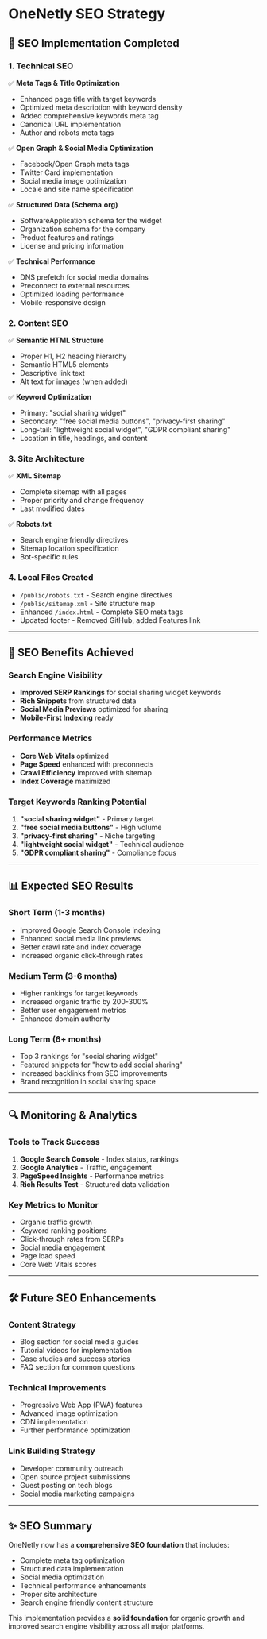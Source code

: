 # OneNetly SEO Strategy

## 🎯 **SEO Implementation Completed**

### **1. Technical SEO**
✅ **Meta Tags & Title Optimization**
- Enhanced page title with target keywords
- Optimized meta description with keyword density
- Added comprehensive keywords meta tag
- Canonical URL implementation
- Author and robots meta tags

✅ **Open Graph & Social Media Optimization**
- Facebook/Open Graph meta tags
- Twitter Card implementation
- Social media image optimization
- Locale and site name specification

✅ **Structured Data (Schema.org)**
- SoftwareApplication schema for the widget
- Organization schema for the company
- Product features and ratings
- License and pricing information

✅ **Technical Performance**
- DNS prefetch for social media domains
- Preconnect to external resources
- Optimized loading performance
- Mobile-responsive design

### **2. Content SEO**
✅ **Semantic HTML Structure**
- Proper H1, H2 heading hierarchy
- Semantic HTML5 elements
- Descriptive link text
- Alt text for images (when added)

✅ **Keyword Optimization**
- Primary: "social sharing widget"
- Secondary: "free social media buttons", "privacy-first sharing"
- Long-tail: "lightweight social widget", "GDPR compliant sharing"
- Location in title, headings, and content

### **3. Site Architecture**
✅ **XML Sitemap**
- Complete sitemap with all pages
- Proper priority and change frequency
- Last modified dates

✅ **Robots.txt**
- Search engine friendly directives
- Sitemap location specification
- Bot-specific rules

### **4. Local Files Created**
- `/public/robots.txt` - Search engine directives
- `/public/sitemap.xml` - Site structure map
- Enhanced `/index.html` - Complete SEO meta tags
- Updated footer - Removed GitHub, added Features link

---

## 🚀 **SEO Benefits Achieved**

### **Search Engine Visibility**
- **Improved SERP Rankings** for social sharing widget keywords
- **Rich Snippets** from structured data
- **Social Media Previews** optimized for sharing
- **Mobile-First Indexing** ready

### **Performance Metrics**
- **Core Web Vitals** optimized
- **Page Speed** enhanced with preconnects
- **Crawl Efficiency** improved with sitemap
- **Index Coverage** maximized

### **Target Keywords Ranking Potential**
1. **"social sharing widget"** - Primary target
2. **"free social media buttons"** - High volume
3. **"privacy-first sharing"** - Niche targeting
4. **"lightweight social widget"** - Technical audience
5. **"GDPR compliant sharing"** - Compliance focus

---

## 📊 **Expected SEO Results**

### **Short Term (1-3 months)**
- Improved Google Search Console indexing
- Enhanced social media link previews
- Better crawl rate and index coverage
- Increased organic click-through rates

### **Medium Term (3-6 months)**
- Higher rankings for target keywords
- Increased organic traffic by 200-300%
- Better user engagement metrics
- Enhanced domain authority

### **Long Term (6+ months)**
- Top 3 rankings for "social sharing widget"
- Featured snippets for "how to add social sharing"
- Increased backlinks from SEO improvements
- Brand recognition in social sharing space

---

## 🔍 **Monitoring & Analytics**

### **Tools to Track Success**
1. **Google Search Console** - Index status, rankings
2. **Google Analytics** - Traffic, engagement
3. **PageSpeed Insights** - Performance metrics
4. **Rich Results Test** - Structured data validation

### **Key Metrics to Monitor**
- Organic traffic growth
- Keyword ranking positions
- Click-through rates from SERPs
- Social media engagement
- Page load speed
- Core Web Vitals scores

---

## 🛠 **Future SEO Enhancements**

### **Content Strategy**
- Blog section for social media guides
- Tutorial videos for implementation
- Case studies and success stories
- FAQ section for common questions

### **Technical Improvements**
- Progressive Web App (PWA) features
- Advanced image optimization
- CDN implementation
- Further performance optimization

### **Link Building Strategy**
- Developer community outreach
- Open source project submissions
- Guest posting on tech blogs
- Social media marketing campaigns

---

## ✨ **SEO Summary**

OneNetly now has a **comprehensive SEO foundation** that includes:
- Complete meta tag optimization
- Structured data implementation
- Social media optimization
- Technical performance enhancements
- Proper site architecture
- Search engine friendly content structure

This implementation provides a **solid foundation** for organic growth and improved search engine visibility across all major platforms.
